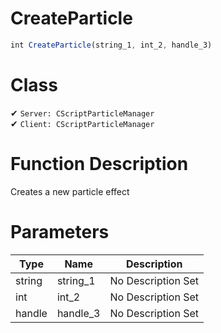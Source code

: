 # CreateParticle
```js	
int CreateParticle(string_1, int_2, handle_3)
```
# Class
✔ `Server: CScriptParticleManager`  
✔ `Client: CScriptParticleManager`  

# Function Description
Creates a new particle effect
# Parameters
Type|Name|Description
--|--|--
string|string_1|No Description Set
int|int_2|No Description Set
handle|handle_3|No Description Set
